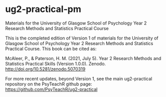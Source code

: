 # ug2-practical-pm
Materials for the University of Glasgow School of Psychology Year 2 Research Methods and Statistics Practical Course

This is the completed edition of Version 1 of materials for the University of Glasgow School of Psychology Year 2 Research Methods and Statistics Practical Course. This book can be cited as:

McAleer, P., & Paterson, H. M. (2021, July 5). Year 2 Research Methods and Statistics Practical Skills (Version 1.0.0). Zenodo. <a href = "http://doi.org/10.5281/zenodo.5070319" target = "_blank">http://doi.org/10.5281/zenodo.5070319</a>

For more recent updates, beyond Version 1, see the main ug2-practical repository on the PsyTeachR github page: <a href = "https://github.com/PsyTeachR/ug2-practical" target = "_blank">https://github.com/PsyTeachR/ug2-practical</a>
